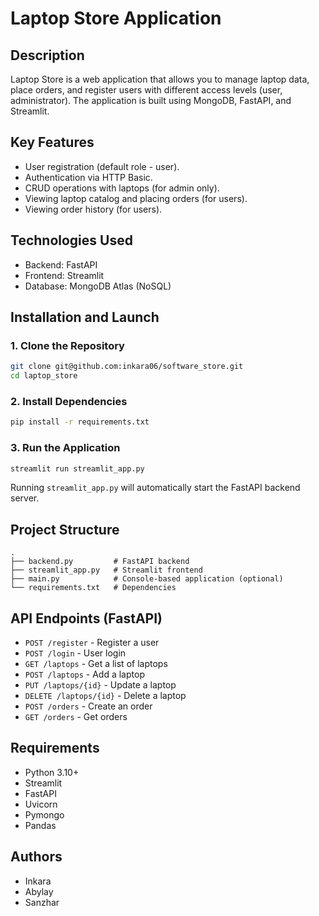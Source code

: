 # Laptop Store Application

## Description
Laptop Store is a web application that allows you to manage laptop data, place orders, and register users with different access levels (user, administrator). The application is built using MongoDB, FastAPI, and Streamlit.

## Key Features
- User registration (default role - user).
- Authentication via HTTP Basic.
- CRUD operations with laptops (for admin only).
- Viewing laptop catalog and placing orders (for users).
- Viewing order history (for users).

## Technologies Used
- Backend: FastAPI
- Frontend: Streamlit
- Database: MongoDB Atlas (NoSQL)

## Installation and Launch

### 1. Clone the Repository
```bash
git clone git@github.com:inkara06/software_store.git
cd laptop_store
```

### 2. Install Dependencies
```bash
pip install -r requirements.txt
```

### 3. Run the Application
```bash
streamlit run streamlit_app.py
```

Running `streamlit_app.py` will automatically start the FastAPI backend server.


## Project Structure
```
.
├── backend.py         # FastAPI backend
├── streamlit_app.py   # Streamlit frontend
├── main.py            # Console-based application (optional)
└── requirements.txt   # Dependencies
```

## API Endpoints (FastAPI)
- `POST /register` - Register a user
- `POST /login` - User login
- `GET /laptops` - Get a list of laptops
- `POST /laptops` - Add a laptop
- `PUT /laptops/{id}` - Update a laptop
- `DELETE /laptops/{id}` - Delete a laptop
- `POST /orders` - Create an order
- `GET /orders` - Get orders

## Requirements
- Python 3.10+
- Streamlit
- FastAPI
- Uvicorn
- Pymongo
- Pandas

## Authors
- Inkara
- Abylay
- Sanzhar
  

